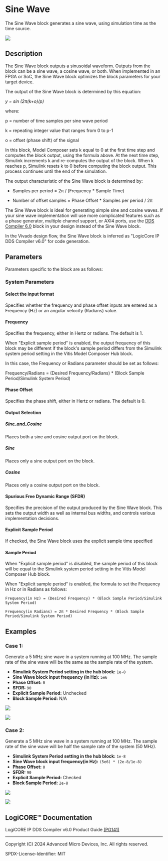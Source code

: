 # Sine Wave

The Sine Wave block generates a sine wave, using simulation time
as the time source.

![](./Images/block.png)

## Description

The Sine Wave block outputs a sinusoidal waveform. Outputs from
the block can be a sine wave, a cosine wave, or both. When implemented
in an FPGA or SoC, the Sine Wave block optimizes the block
parameters for your target device.

The output of the Sine Wave block is determined by this equation:

*y = sin (2π(k+o)/p)*

where:

p = number of time samples per sine wave period

k = repeating integer value that ranges from 0 to p-1

o = offset (phase shift) of the signal

In this block, Model Composer sets k equal to 0 at the first time step
and computes the block output, using the formula above. At the next time
step, Simulink increments k and re-computes the output of the block.
When k reaches p, Simulink resets k to 0 before computing the block
output. This process continues until the end of the simulation.

The output characteristic of the Sine Wave block is determined by:

* Samples per period = 2π / (Frequency \* Sample Time)

* Number of offset samples = Phase Offset \* Samples per period / 2π

The Sine Wave block is ideal for generating simple sine and cosine
waves. If your sine wave implementation will use more complicated
features such as a phase generator, multiple channel support, or AXI4
ports, use the [DDS Compiler 6.0](../../HDL/dds_compiler_v6_0/README.md) block in
your design instead of the Sine Wave block.

In the Vivado design flow, the Sine Wave block is inferred as "LogicCore
IP DDS Compiler v6.0" for code generation.

## Parameters

Parameters specific to the block are as follows:

### System Parameters  
#### Select the input format  
Specifies whether the frequency and phase offset inputs are entered as a
Frequency (Hz) or an angular velocity (Radians) value.

#### Frequency  
Specifies the frequency, either in Hertz or radians. The default is 1.

<div class="noteBox">
When "Explicit sample period" is enabled, the output frequency of this block may be different if the block's sample period differs from the Simulink system period setting in the Vitis Model Composer Hub block.

In this case, the Frequency or Radians parameter should be set as follows:

Frequency/Radians = (Desired Frequency/Radians) * (Block Sample Period/Simulink System Period)
</div>

#### Phase Offset  
Specifies the phase shift, either in Hertz or radians. The default is 0.

#### Output Selection  
##### Sine_and_Cosine  
Places both a sine and cosine output port on the block.

##### Sine  
Places only a sine output port on the block.

##### Cosine  
Places only a cosine output port on the block.

#### Spurious Free Dynamic Range (SFDR)  
Specifies the precision of the output produced by the Sine Wave block.
This sets the output width as well as internal bus widths, and controls
various implementation decisions.

#### Explicit Sample Period  
If checked, the Sine Wave block uses the explicit sample time specified

#### Sample Period  

When "Explicit sample period" is disabled, the sample period of this block will be equal to the Simulink system period setting in the Vitis Model Composer Hub block.

When "Explicit sample period" is enabled, the formula to set the Frequency in Hz or in Radians as follows:

`Frequency(in Hz) = (Desired Frequency) * (Block Sample Period/Simulink System Period)`

`Frequency(in Radians) = 2π * Desired Frequency * (Block Sample Period/Simulink System Period)`

## Examples
### Case 1:

Generate a 5 MHz sine wave in a system running at 100 MHz. The sample rate of the sine wave will be the same as the sample rate of the system.

* **Simulink System Period setting in the hub block:** `1e-8`
* **Sine Wave block input frequency (in Hz):** `5e6`
* **Phase Offset:** `0`
* **SFDR:** `90`
* **Explicit Sample Period:** Unchecked
* **Block Sample Period:** N/A

![](./Images/Case1_Sine.png)

![](./Images/case1_spectrum.png)

### Case 2:

Generate a 5 MHz sine wave in a system running at 100 MHz. The sample rate of the sine wave will be half the sample rate of the system (50 MHz).

* **Simulink System Period setting in the hub block:** `1e-8`
* **Sine Wave block input frequency(in Hz):** `(5e6) * (2e-8/1e-8)`
* **Phase Offset:** `0`
* **SFDR:** `90`
* **Explicit Sample Period:** Checked
* **Block Sample Period:** `2e-8`

![](./Images/Case3_Sine.png)

![](./Images/case3_spectrum.png)

## LogiCORE™ Documentation

LogiCORE IP DDS Compiler v6.0 Product
Guide [(PG141)](https://docs.xilinx.com/access/sources/ud/document?isLatest=true&url=pg141-dds-compiler&ft:locale=en-US)

--------------
Copyright (C) 2024 Advanced Micro Devices, Inc.
All rights reserved.

SPDX-License-Identifier: MIT
